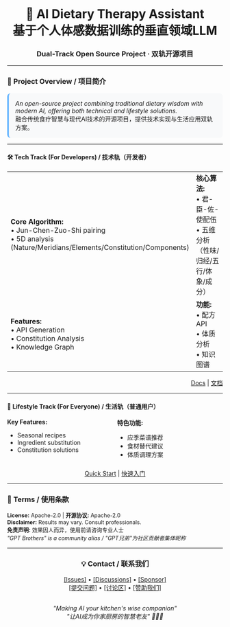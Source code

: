 <div align="center">
  <h1>🍵 AI Dietary Therapy Assistant<br>基于个人体感数据训练的垂直领域LLM</h1>
  <h3>Dual-Track Open Source Project · 双轨开源项目</h3>
</div>

---

### 📌 Project Overview / 项目简介
<div style="background: #F8F9FA; padding: 15px; border-radius: 8px; border-left: 4px solid #6AB7FF;">
  <p style="margin: 0;">
    <em>An open-source project combining traditional dietary wisdom with modern AI, offering both technical and lifestyle solutions.</em><br>
    融合传统食疗智慧与现代AI技术的开源项目，提供技术实现与生活应用双轨方案。
  </p>
</div>

---

#### 🛠️ Tech Track (For Developers) / 技术轨（开发者）
<table>
  <tr>
    <td width="50%">
      <b>Core Algorithm:</b><br>
      • Jun-Chen-Zuo-Shi pairing<br>
      • 5D analysis (Nature/Meridians/Elements/Constitution/Components)
    </td>
    <td width="50%">
      <b>核心算法:</b><br>
      • 君-臣-佐-使配伍<br>
      • 五维分析（性味/归经/五行/体象/成分）
    </td>
  </tr>
  <tr>
    <td>
      <b>Features:</b><br>
      • API Generation<br>
      • Constitution Analysis<br>
      • Knowledge Graph
    </td>
    <td>
      <b>功能:</b><br>
      • 配方API<br>
      • 体质分析<br>
      • 知识图谱
    </td>
  </tr>
</table>
<div align="right">
  <a href="#">Docs</a> | <a href="#">文档</a>
</div>

---

#### 🏡 Lifestyle Track (For Everyone) / 生活轨（普通用户）
<div style="display: grid; grid-template-columns: repeat(2, 1fr); gap: 10px;">
  <div>
    <b>Key Features:</b>
    <ul>
      <li>Seasonal recipes</li>
      <li>Ingredient substitution</li>
      <li>Constitution solutions</li>
    </ul>
  </div>
  <div>
    <b>特色功能:</b>
    <ul>
      <li>应季菜谱推荐</li>
      <li>食材替代建议</li>
      <li>体质调理方案</li>
    </ul>
  </div>
</div>
<div align="center" style="margin-top: 10px;">
  <a href="#">Quick Start</a> | <a href="#">快速入门</a>
</div>

---

### 📜 Terms / 使用条款
<div style="font-size: 0.9em;">
  <b>License:</b> Apache-2.0 | <b>开源协议:</b> Apache-2.0<br>
  <b>Disclaimer:</b> Results may vary. Consult professionals.<br>
  <b>免责声明:</b> 效果因人而异，使用前请咨询专业人士<br>
  <i>"GPT Brothers" is a community alias / "GPT兄弟"为社区贡献者集体昵称</i>
</div>

---

<div align="center" style="margin: 20px 0;">
  <h3>💡 Contact / 联系我们</h3>
  <a href="#">[Issues]</a> • 
  <a href="#">[Discussions]</a> • 
  <a href="#">[Sponsor]</a><br>
  <a href="#">[提交问题]</a> • 
  <a href="#">[讨论区]</a> • 
  <a href="#">[赞助我们]</a>
</div>

<div align="center" style="font-style: italic; margin-top: 30px;">
  "Making AI your kitchen's wise companion"<br>
  "让AI成为你家厨房的智慧老友" 👨🍳🤖
</div>
